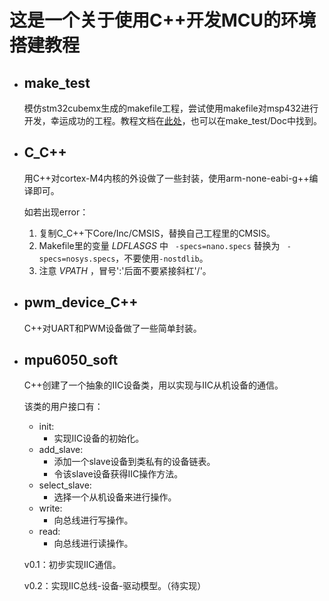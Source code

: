 # 这是一个关于使用C++开发MCU的环境搭建教程

* ## make_test

	模仿stm32cubemx生成的makefile工程，尝试使用makefile对msp432进行开发，幸运成功的工程。教程文档在[此处](https://github.com/Budali11/MSP432-with-makefile-and-Cpp/tree/main/make_test/Doc/Windows下使用makefile%20%2B%20GNU%20tools%20for%20arm%20开发MSP432P401R.md)，也可以在make_test/Doc中找到。

* ## C_C++

	用C++对cortex-M4内核的外设做了一些封装，使用arm-none-eabi-g++编译即可。
	
	如若出现error：
	
	1. 复制C_C++下Core/Inc/CMSIS，替换自己工程里的CMSIS。
	2. Makefile里的变量 _LDFLASGS_ 中 ` -specs=nano.specs` 替换为 ` -specs=nosys.specs`，不要使用`-nostdlib`。
	3. 注意 _VPATH_ ，冒号':'后面不要紧接斜杠'/'。

* ## pwm_device_C++

	C++对UART和PWM设备做了一些简单封装。
	
* ## mpu6050_soft

  C++创建了一个抽象的IIC设备类，用以实现与IIC从机设备的通信。

  该类的用户接口有：

  * init:
    * 实现IIC设备的初始化。
  * add_slave:
    * 添加一个slave设备到类私有的设备链表。
    * 令该slave设备获得IIC操作方法。
  * select_slave:
    * 选择一个从机设备来进行操作。
  * write:
    * 向总线进行写操作。
  * read:
    * 向总线进行读操作。

  v0.1：初步实现IIC通信。

  v0.2：实现IIC总线-设备-驱动模型。（待实现）
